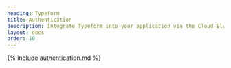 ```yaml
---
heading: Typeform
title: Authentication
description: Integrate Typeform into your application via the Cloud Elements APIs.
layout: docs
order: 10
---
```


{% include authentication.md %}
